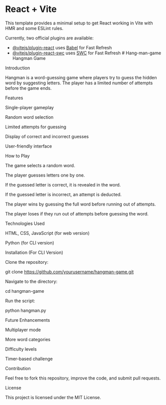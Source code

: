 # React + Vite

This template provides a minimal setup to get React working in Vite with HMR and some ESLint rules.

Currently, two official plugins are available:

- [@vitejs/plugin-react](https://github.com/vitejs/vite-plugin-react/blob/main/packages/plugin-react/README.md) uses [Babel](https://babeljs.io/) for Fast Refresh
- [@vitejs/plugin-react-swc](https://github.com/vitejs/vite-plugin-react-swc) uses [SWC](https://swc.rs/) for Fast Refresh
#   H a n g - m a n - g a m e 
 
 Hangman Game

Introduction

Hangman is a word-guessing game where players try to guess the hidden word by suggesting letters. The player has a limited number of attempts before the game ends.

Features

Single-player gameplay

Random word selection

Limited attempts for guessing

Display of correct and incorrect guesses

User-friendly interface

How to Play

The game selects a random word.

The player guesses letters one by one.

If the guessed letter is correct, it is revealed in the word.

If the guessed letter is incorrect, an attempt is deducted.

The player wins by guessing the full word before running out of attempts.

The player loses if they run out of attempts before guessing the word.

Technologies Used

HTML, CSS, JavaScript (for web version)

Python (for CLI version)

Installation (For CLI Version)

Clone the repository:

git clone https://github.com/yourusername/hangman-game.git

Navigate to the directory:

cd hangman-game

Run the script:

python hangman.py

Future Enhancements

Multiplayer mode

More word categories

Difficulty levels

Timer-based challenge

Contribution

Feel free to fork this repository, improve the code, and submit pull requests.

License

This project is licensed under the MIT License.

